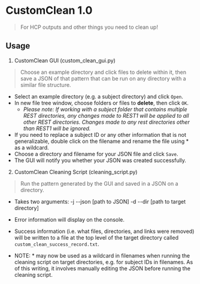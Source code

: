 # CustomClean 1.0
> For HCP outputs and other things you need to clean up!

## Usage
1. CustomClean GUI (custom_clean_gui.py)
> Choose an example directory and click files to delete within it,
> then save a JSON of that pattern that can be run on any directory with a
> similar file structure.

  * Select an example directory (e.g. a subject directory) and click `Open`.
  * In new file tree window, choose folders or files to **delete**, then click `OK`.
    * *Please note: If working with a subject folder that contains multiple
    REST directories, any changes made to REST1 will be applied to all other
    REST directories. Changes made to any rest directories other than REST1 will be ignored.*
  * If you need to replace a subject ID or any other information that is not generalizable,
    double click on the filename and rename the file using * as a wildcard.
  * Choose a directory and filename for your JSON file and click `Save`.
  * The GUI will notify you whether your JSON was created successfully.

2. CustomClean Cleaning Script (cleaning_script.py)
> Run the pattern generated by the GUI and saved in a JSON on a directory.

  * Takes two arguments: -j --json [path to JSON] -d --dir [path to target directory]
  * Error information will display on the console.
  * Success information (i.e. what files, directories, and links were removed)
  will be written to a file at the top level of the target directory called
  `custom_clean_success_record.txt`.

  * NOTE: * may now be used as a wildcard in filenames when running the cleaning script on
  target directories, e.g. for subject IDs in filenames. As of this writing, it involves
  manually editing the JSON before running the cleaning script.
